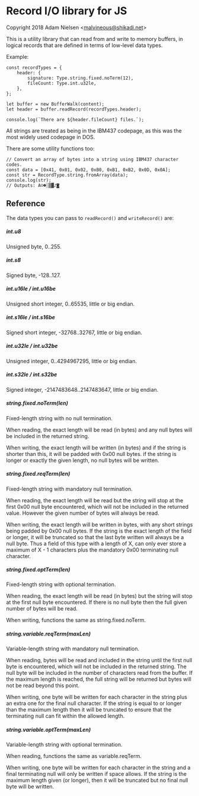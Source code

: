 # Record I/O library for JS
Copyright 2018 Adam Nielsen <<malvineous@shikadi.net>>  

This is a utility library that can read from and write to memory buffers, in
logical records that are defined in terms of low-level data types.

Example:

    const recordTypes = {
    	header: {
    		signature: Type.string.fixed.noTerm(12),
    		fileCount: Type.int.u32le,
    	},
    };

    let buffer = new BufferWalk(content);
    let header = buffer.readRecord(recordTypes.header);

    console.log(`There are ${header.fileCount} files.`);

All strings are treated as being in the IBM437 codepage, as this was the most
widely used codepage in DOS.

There are some utility functions too:

    // Convert an array of bytes into a string using IBM437 character codes.
    const data = [0x41, 0x01, 0x02, 0xB0, 0xB1, 0xB2, 0x0D, 0x0A];
    const str = RecordType.string.fromArray(data);
    console.log(str);
    // Outputs: A☺☻░▒▓♪◙

## Reference

The data types you can pass to `readRecord()` and `writeRecord()` are:

##### int.u8

Unsigned byte, 0..255.

##### int.s8

Signed byte, -128..127.

##### int.u16le / int.u16be

Unsigned short integer, 0..65535, little or big endian.

##### int.s16le / int.s16be

Signed short integer, -32768..32767, little or big endian.

##### int.u32le / int.u32be

Unsigned integer, 0..4294967295, little or big endian.

##### int.s32le / int.s32be

Signed integer, -2147483648..2147483647, little or big endian.

##### string.fixed.noTerm(len)

Fixed-length string with no null termination.

When reading, the exact length will be read (in bytes) and any null
bytes will be included in the returned string.

When writing, the exact length will be written (in bytes) and if the
string is shorter than this, it will be padded with 0x00 null bytes.
if the string is longer or exactly the given length, no null bytes
will be written.

##### string.fixed.reqTerm(len)

Fixed-length string with mandatory null termination.

When reading, the exact length will be read but the string will stop
at the first 0x00 null byte encountered, which will not be included in
the returned value.  However the given number of bytes will always be
read.

When writing, the exact length will be written in bytes, with any short
strings being padded by 0x00 null bytes.  If the string is the exact
length of the field or longer, it will be truncated so that the last
byte written will always be a null byte.  Thus a field of this type
with a length of X, can only ever store a maximum of X - 1 characters
plus the mandatory 0x00 terminating null character.

##### string.fixed.optTerm(len)

Fixed-length string with optional termination.

When reading, the exact length will be read (in bytes) but the string
will stop at the first null byte encountered.  If there is no null byte
then the full given number of bytes will be read.

When writing, functions the same as string.fixed.noTerm.

##### string.variable.reqTerm(maxLen)

Variable-length string with mandatory null termination.

When reading, bytes will be read and included in the string until the
first null byte is encountered, which will not be included in the
returned string.  The null byte will be included in the number of
characters read from the buffer.  If the maximum length is reached, the
full string will be returned but bytes will not be read beyond this
point.

When writing, one byte will be written for each character in the string
plus an extra one for the final null character.  If the string is
equal to or longer than the maximum length then it will be truncated to
ensure that the terminating null can fit within the allowed length.

##### string.variable.optTerm(maxLen)

Variable-length string with optional termination.

When reading, functions the same as variable.reqTerm.

When writing, one byte will be written for each character in the string
and a final terminating null will only be written if space allows.  If
the string is the maximum length given (or longer), then it will be
truncated but no final null byte will be written.
